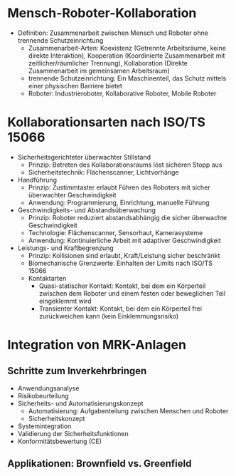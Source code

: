 # Mensch-Roboter-Kollaboration 
- Definition: Zusammenarbeit zwischen Mensch und Roboter ohne trennende Schutzeinrichtung 
	- Zusammenarbeit-Arten: Koexistenz (Getrennte Arbeitsräume, keine direkte Interaktion), Kooperation (Koordinierte Zusammenarbeit mit zeitlicher/räumlicher Trennung), Kollaboration (Direkte Zusammenarbeit im gemeinsamen Arbeitsraum) 
	- trennende Schutzeinrichtung: Ein Maschinenteil, das Schutz mittels einer physischen Barriere bietet 
	- Roboter: Industrieroboter, Kollaborative Roboter, Mobile Roboter 


# Kollaborationsarten nach ISO/TS 15066 
- Sicherheitsgerichteter überwachter Stillstand 
	- Prinzip: Betreten des Kollaborationsraums löst sicheren Stopp aus 
	- Sicherheitstechnik: Flächenscanner, Lichtvorhänge 
- Handführung 
	- Prinzip: Zustimmtaster erlaubt Führen des Roboters mit sicher überwachter Geschwindigkeit 
	- Anwendung: Programmierung, Einrichtung, manuelle Führung 
- Geschwindigkeits- und Abstandsüberwachung 
	- Prinzip: Roboter reduziert abstandsabhängig die sicher überwachte Geschwindigkeit 
	- Technologie: Flächenscanner, Sensorhaut, Kamerasysteme 
	- Anwendung: Kontinuierliche Arbeit mit adaptiver Geschwindigkeit 
- Leistungs- und Kraftbegrenzung 
	- Prinzip: Kollisionen sind erlaubt, Kraft/Leistung sicher beschränkt 
	- Biomechanische Grenzwerte: Einhalten der Limits nach ISO/TS 15066 
	- Kontaktarten 
		- Quasi-statischer Kontakt: Kontakt, bei dem ein Körperteil zwischen dem Roboter und einem festen oder beweglichen Teil eingeklemmt wird 
		- Transienter Kontakt: Kontakt, bei dem ein Körperteil frei zurückweichen kann (kein Einklemmungsrisiko) 


# Integration von MRK-Anlagen 
## Schritte zum Inverkehrbringen 
- Anwendungsanalyse 
- Risikobeurteilung 
- Sicherheits- und Automatisierungskonzept 
	- Automatisierung: Aufgabenteilung zwischen Menschen und Roboter 
	- Sicherheitskonzept 
- Systemintegration 
- Validierung der Sicherheitsfunktionen 
- Konformitätsbewertung (CE) 

## Applikationen: Brownfield vs. Greenfield 
